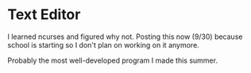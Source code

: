 Text Editor
===========

I learned ncurses and figured why not.
Posting this now (9/30) because school is starting
so I don't plan on working on it anymore.

Probably the most well-developed program I made this summer.

